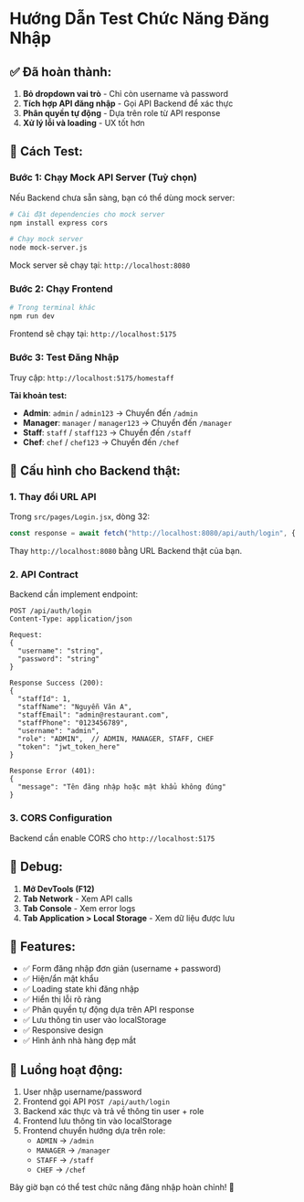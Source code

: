 # Hướng Dẫn Test Chức Năng Đăng Nhập

## ✅ Đã hoàn thành:

1. **Bỏ dropdown vai trò** - Chỉ còn username và password
2. **Tích hợp API đăng nhập** - Gọi API Backend để xác thực
3. **Phân quyền tự động** - Dựa trên role từ API response
4. **Xử lý lỗi và loading** - UX tốt hơn

## 🚀 Cách Test:

### Bước 1: Chạy Mock API Server (Tuỳ chọn)

Nếu Backend chưa sẵn sàng, bạn có thể dùng mock server:

```bash
# Cài đặt dependencies cho mock server
npm install express cors

# Chạy mock server
node mock-server.js
```

Mock server sẽ chạy tại: `http://localhost:8080`

### Bước 2: Chạy Frontend

```bash
# Trong terminal khác
npm run dev
```

Frontend sẽ chạy tại: `http://localhost:5175`

### Bước 3: Test Đăng Nhập

Truy cập: `http://localhost:5175/homestaff`

**Tài khoản test:**
- **Admin**: `admin` / `admin123` → Chuyển đến `/admin`
- **Manager**: `manager` / `manager123` → Chuyển đến `/manager`  
- **Staff**: `staff` / `staff123` → Chuyển đến `/staff`
- **Chef**: `chef` / `chef123` → Chuyển đến `/chef`

## 🔧 Cấu hình cho Backend thật:

### 1. Thay đổi URL API

Trong `src/pages/Login.jsx`, dòng 32:
```javascript
const response = await fetch("http://localhost:8080/api/auth/login", {
```

Thay `http://localhost:8080` bằng URL Backend thật của bạn.

### 2. API Contract

Backend cần implement endpoint:

```
POST /api/auth/login
Content-Type: application/json

Request:
{
  "username": "string",
  "password": "string"  
}

Response Success (200):
{
  "staffId": 1,
  "staffName": "Nguyễn Văn A",
  "staffEmail": "admin@restaurant.com",
  "staffPhone": "0123456789", 
  "username": "admin",
  "role": "ADMIN",  // ADMIN, MANAGER, STAFF, CHEF
  "token": "jwt_token_here"
}

Response Error (401):
{
  "message": "Tên đăng nhập hoặc mật khẩu không đúng"
}
```

### 3. CORS Configuration

Backend cần enable CORS cho `http://localhost:5175`

## 🐛 Debug:

1. **Mở DevTools (F12)**
2. **Tab Network** - Xem API calls
3. **Tab Console** - Xem error logs
4. **Tab Application > Local Storage** - Xem dữ liệu được lưu

## 📝 Features:

- ✅ Form đăng nhập đơn giản (username + password)
- ✅ Hiện/ẩn mật khẩu
- ✅ Loading state khi đăng nhập
- ✅ Hiển thị lỗi rõ ràng
- ✅ Phân quyền tự động dựa trên API response
- ✅ Lưu thông tin user vào localStorage
- ✅ Responsive design
- ✅ Hình ảnh nhà hàng đẹp mắt

## 🔄 Luồng hoạt động:

1. User nhập username/password
2. Frontend gọi API `POST /api/auth/login`
3. Backend xác thực và trả về thông tin user + role
4. Frontend lưu thông tin vào localStorage
5. Frontend chuyển hướng dựa trên role:
   - `ADMIN` → `/admin`
   - `MANAGER` → `/manager`
   - `STAFF` → `/staff`  
   - `CHEF` → `/chef`

Bây giờ bạn có thể test chức năng đăng nhập hoàn chỉnh! 🎉

